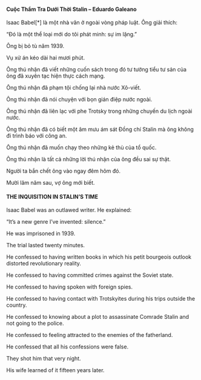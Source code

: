 #### Cuộc Thẩm Tra Dưới Thời Stalin – Eduardo Galeano


Isaac Babel[*] là một nhà văn ở ngoài vòng pháp luật. Ông giải thích:

“Đó là một thể loại mới do tôi phát minh: sự im lặng.”

Ông bị bỏ tù năm 1939.

Vụ xử án kéo dài hai mươi phút.

Ông thú nhận đã viết những cuốn sách trong đó tư tưởng tiểu tư sản của ông đã xuyên tạc hiện thực cách mạng.

Ông thú nhận đã phạm tội chống lại nhà nước Xô-viết.

Ông thú nhận đã nói chuyện với bọn gián điệp nước ngoài.

Ông thú nhận đã liên lạc với phe Trotsky trong những chuyến du lịch ngoài nước.

Ông thú nhận đã có biết một âm mưu ám sát Đồng chí Stalin mà ông không đi trình báo với công an.

Ông thú nhận đã muốn chạy theo những kẻ thù của tổ quốc.

Ông thú nhận là tất cả những lời thú nhận của ông đều sai sự thật.

Người ta bắn chết ông vào ngay đêm hôm đó.

Mười lăm năm sau, vợ ông mới biết.



#### THE INQUISITION IN STALIN’S TIME

Isaac Babel was an outlawed writer. He explained:

“It’s a new genre I’ve invented: silence.”

He was imprisoned in 1939.

The trial lasted twenty minutes.

He confessed to having written books in which his petit bourgeois outlook distorted revolutionary
reality.

He confessed to having committed crimes against the Soviet state.

He confessed to having spoken with foreign spies.

He confessed to having contact with Trotskyites during his trips outside the country.

He confessed to knowing about a plot to assassinate Comrade Stalin and not going to the police.

He confessed to feeling attracted to the enemies of the fatherland.

He confessed that all his confessions were false.

They shot him that very night.

His wife learned of it fifteen years later.